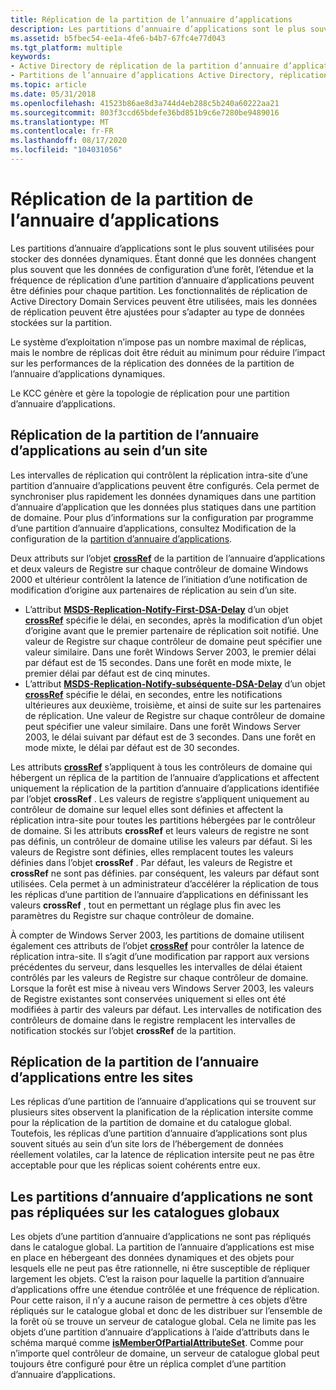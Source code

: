 ```yaml
---
title: Réplication de la partition de l’annuaire d’applications
description: Les partitions d’annuaire d’applications sont le plus souvent utilisées pour stocker des données dynamiques.
ms.assetid: b5fbec54-ee1a-4fe6-b4b7-67fc4e77d043
ms.tgt_platform: multiple
keywords:
- Active Directory de réplication de la partition d’annuaire d’applications
- Partitions de l’annuaire d’applications Active Directory, réplication
ms.topic: article
ms.date: 05/31/2018
ms.openlocfilehash: 41523b86ae8d3a744d4eb288c5b240a60222aa21
ms.sourcegitcommit: 803f3ccd65bdefe36bd851b9c6e7280be9489016
ms.translationtype: MT
ms.contentlocale: fr-FR
ms.lasthandoff: 08/17/2020
ms.locfileid: "104031056"
---
```

# <a name="application-directory-partition-replication"></a>Réplication de la partition de l’annuaire d’applications

Les partitions d’annuaire d’applications sont le plus souvent utilisées pour stocker des données dynamiques. Étant donné que les données changent plus souvent que les données de configuration d’une forêt, l’étendue et la fréquence de réplication d’une partition d’annuaire d’applications peuvent être définies pour chaque partition. Les fonctionnalités de réplication de Active Directory Domain Services peuvent être utilisées, mais les données de réplication peuvent être ajustées pour s’adapter au type de données stockées sur la partition.

Le système d’exploitation n’impose pas un nombre maximal de réplicas, mais le nombre de réplicas doit être réduit au minimum pour réduire l’impact sur les performances de la réplication des données de la partition de l’annuaire d’applications dynamiques.

Le KCC génère et gère la topologie de réplication pour une partition d’annuaire d’applications.

## <a name="application-directory-partition-replication-within-a-site"></a>Réplication de la partition de l’annuaire d’applications au sein d’un site

Les intervalles de réplication qui contrôlent la réplication intra-site d’une partition d’annuaire d’applications peuvent être configurés. Cela permet de synchroniser plus rapidement les données dynamiques dans une partition d’annuaire d’application que les données plus statiques dans une partition de domaine. Pour plus d’informations sur la configuration par programme d’une partition d’annuaire d’applications, consultez Modification de la configuration de la [partition d’annuaire d’applications](modifying-application-directory-partition-configuration.md).

Deux attributs sur l’objet [**crossRef**](/windows/desktop/ADSchema/c-crossref) de la partition de l’annuaire d’applications et deux valeurs de Registre sur chaque contrôleur de domaine Windows 2000 et ultérieur contrôlent la latence de l’initiation d’une notification de modification d’origine aux partenaires de réplication au sein d’un site.

-   L’attribut [**MSDS-Replication-Notify-First-DSA-Delay**](/windows/desktop/ADSchema/a-msds-replication-notify-first-dsa-delay) d’un objet [**crossRef**](/windows/desktop/ADSchema/c-crossref) spécifie le délai, en secondes, après la modification d’un objet d’origine avant que le premier partenaire de réplication soit notifié. Une valeur de Registre sur chaque contrôleur de domaine peut spécifier une valeur similaire. Dans une forêt Windows Server 2003, le premier délai par défaut est de 15 secondes. Dans une forêt en mode mixte, le premier délai par défaut est de cinq minutes.
-   L’attribut [**MSDS-Replication-Notify-subséquente-DSA-Delay**](/windows/desktop/ADSchema/a-msds-replication-notify-subsequent-dsa-delay) d’un objet [**crossRef**](/windows/desktop/ADSchema/c-crossref) spécifie le délai, en secondes, entre les notifications ultérieures aux deuxième, troisième, et ainsi de suite sur les partenaires de réplication. Une valeur de Registre sur chaque contrôleur de domaine peut spécifier une valeur similaire. Dans une forêt Windows Server 2003, le délai suivant par défaut est de 3 secondes. Dans une forêt en mode mixte, le délai par défaut est de 30 secondes.

Les attributs [**crossRef**](/windows/desktop/ADSchema/c-crossref) s’appliquent à tous les contrôleurs de domaine qui hébergent un réplica de la partition de l’annuaire d’applications et affectent uniquement la réplication de la partition d’annuaire d’applications identifiée par l’objet **crossRef** . Les valeurs de registre s’appliquent uniquement au contrôleur de domaine sur lequel elles sont définies et affectent la réplication intra-site pour toutes les partitions hébergées par le contrôleur de domaine. Si les attributs **crossRef** et leurs valeurs de registre ne sont pas définis, un contrôleur de domaine utilise les valeurs par défaut. Si les valeurs de Registre sont définies, elles remplacent toutes les valeurs définies dans l’objet **crossRef** . Par défaut, les valeurs de Registre et **crossRef** ne sont pas définies. par conséquent, les valeurs par défaut sont utilisées. Cela permet à un administrateur d’accélérer la réplication de tous les réplicas d’une partition de l’annuaire d’applications en définissant les valeurs **crossRef** , tout en permettant un réglage plus fin avec les paramètres du Registre sur chaque contrôleur de domaine.

À compter de Windows Server 2003, les partitions de domaine utilisent également ces attributs de l’objet [**crossRef**](/windows/desktop/ADSchema/c-crossref) pour contrôler la latence de réplication intra-site. Il s’agit d’une modification par rapport aux versions précédentes du serveur, dans lesquelles les intervalles de délai étaient contrôlés par les valeurs de Registre sur chaque contrôleur de domaine. Lorsque la forêt est mise à niveau vers Windows Server 2003, les valeurs de Registre existantes sont conservées uniquement si elles ont été modifiées à partir des valeurs par défaut. Les intervalles de notification des contrôleurs de domaine dans le registre remplacent les intervalles de notification stockés sur l’objet **crossRef** de la partition.

## <a name="application-directory-partition-replication-across-sites"></a>Réplication de la partition de l’annuaire d’applications entre les sites

Les réplicas d’une partition de l’annuaire d’applications qui se trouvent sur plusieurs sites observent la planification de la réplication intersite comme pour la réplication de la partition de domaine et du catalogue global. Toutefois, les réplicas d’une partition d’annuaire d’applications sont plus souvent situés au sein d’un site lors de l’hébergement de données réellement volatiles, car la latence de réplication intersite peut ne pas être acceptable pour que les réplicas soient cohérents entre eux.

## <a name="application-directory-partitions-are-not-replicated-to-global-catalogs"></a>Les partitions d’annuaire d’applications ne sont pas répliquées sur les catalogues globaux

Les objets d’une partition d’annuaire d’applications ne sont pas répliqués dans le catalogue global. La partition de l’annuaire d’applications est mise en place en hébergeant des données dynamiques et des objets pour lesquels elle ne peut pas être rationnelle, ni être susceptible de répliquer largement les objets. C’est la raison pour laquelle la partition d’annuaire d’applications offre une étendue contrôlée et une fréquence de réplication. Pour cette raison, il n’y a aucune raison de permettre à ces objets d’être répliqués sur le catalogue global et donc de les distribuer sur l’ensemble de la forêt où se trouve un serveur de catalogue global. Cela ne limite pas les objets d’une partition d’annuaire d’applications à l’aide d’attributs dans le schéma marqué comme [**isMemberOfPartialAttributeSet**](/windows/desktop/ADSchema/a-ismemberofpartialattributeset). Comme pour n’importe quel contrôleur de domaine, un serveur de catalogue global peut toujours être configuré pour être un réplica complet d’une partition d’annuaire d’applications.

 

 